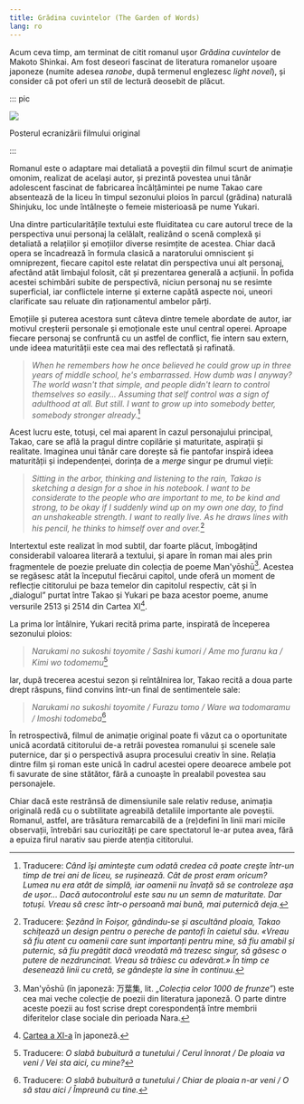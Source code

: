 ```yaml
---
title: Grădina cuvintelor (The Garden of Words)
lang: ro
---
```


Acum ceva timp, am terminat de citit romanul ușor _Grădina cuvintelor_ de Makoto Shinkai.
Am fost deseori fascinat de literatura romanelor ușoare japoneze (numite adesea _ranobe_,
după termenul englezesc _light novel_), și consider că pot oferi un stil de lectură deosebit
de plăcut.

::: pic

![](https://upload.wikimedia.org/wikipedia/en/c/c3/Garden_of_Words_poster.png)

Posterul ecranizării filmului original

:::

Romanul este o adaptare mai detaliată a poveștii din filmul scurt de animație omonim, realizat de
același autor, și prezintă povestea unui tânăr adolescent fascinat de fabricarea încălțămintei pe
nume Takao care absentează de la liceu în timpul sezonului ploios în parcul (grădina) naturală
Shinjuku, loc unde întâlnește o femeie misterioasă pe nume Yukari.

Una dintre particularitățile textului este fluiditatea cu care autorul trece de la perspectiva
unui personaj la celălalt, realizând o scenă complexă și detaliată a relațiilor și emoțiilor
diverse resimțite de acestea. Chiar dacă opera se încadrează în formula clasică a naratorului
omniscient și omniprezent, fiecare capitol este relatat din perspectiva unui alt personaj,
afectând atât limbajul folosit, cât și prezentarea generală a acțiunii. În pofida acestei schimbări
subite de perspectivă, niciun personaj nu se resimte superficial, iar conflictele interne și externe
capătă aspecte noi, uneori clarificate sau reluate din raționamentul ambelor părți.

Emoțiile și puterea acestora sunt câteva dintre temele abordate de autor, iar motivul creșterii personale
și emoționale este unul central operei. Aproape fiecare personaj se confruntă cu un astfel de conflict,
fie intern sau extern, unde ideea maturității este cea mai des reflectată și rafinată.

> <i>When he remembers how he once believed he could grow up in three years of middle school, he's
embarrassed. How dumb was I anyway? The world wasn't that simple, and people didn't learn to control
themselves so easily... Assuming that self control was a sign of adulthood at all. But still. I want
to grow up into somebody better, somebody stronger already.</i>[^takao1]

Acest lucru este, totuși, cel mai aparent în cazul personajului principal, Takao, care se află la
pragul dintre copilărie și maturitate, aspirații și realitate. Imaginea unui tânăr care dorește să
fie pantofar inspiră ideea maturității și independenței, dorința de a _merge_ singur pe drumul vieții:

> <i>Sitting in the arbor, thinking and listening to the rain, Takao is sketching a design for a shoe
in his notebook. I want to be considerate to the people who are important to me, to be kind and strong,
to be okay if I suddenly wind up on my own one day, to find an unshakeable strength. I want to really
live. As he draws lines with his pencil, he thinks to himself over and over.</i>[^takao2]

Intertextul este realizat în mod subtil, dar foarte plăcut, îmbogățind considerabil valoarea literară
a textului, și apare în roman mai ales prin fragmentele de poezie preluate din colecția de poeme
Man'yōshū[^yoshu]. Acestea se regăsesc atât la începutul fiecărui capitol, unde oferă un moment de
reflecție cititorului pe baza temelor din capitolul respectiv, cât și în „dialogul” purtat între
Takao și Yukari pe baza acestor poeme, anume versurile 2513 și 2514 din Cartea XI[^cix].

La prima lor întâlnire, Yukari recită prima parte, inspirată de începerea sezonului ploios:

> _Narukami no sukoshi toyomite / Sashi kumori / Ame mo furanu ka / Kimi wo todomemu_[^p1]

Iar, după trecerea acestui sezon și reîntâlnirea lor, Takao recită a doua parte drept răspuns, fiind
convins într-un final de sentimentele sale:

> _Narukami no sukoshi toyomite / Furazu tomo / Ware wa todomaramu / Imoshi todomeba_[^p2]

În retrospectivă, filmul de animație original poate fi văzut ca o oportunitate
unică acordată cititorului de-a retrăi povestea romanului și scenele sale
puternice, dar și o perspectivă asupra procesului creativ în sine. Relația dintre
film și roman este unică în cadrul acestei opere deoarece ambele pot fi
savurate de sine stătător, fără a cunoaște în prealabil povestea sau personajele.

Chiar dacă este restrânsă de dimensiunile sale relativ reduse, animația originală
redă cu o subtilitate agreabilă detaliile importante ale poveștii. Romanul,
astfel, are trăsătura remarcabilă de a (re)defini în linii mari micile observații,
întrebări sau curiozități pe care spectatorul le-ar putea avea, fără a epuiza
firul narativ sau pierde atenția cititorului.

[^takao1]: Traducere: <i>Când îşi aminteşte cum odată credea că poate creşte într-un timp de trei
ani de liceu, se rușinează. Cât de prost eram oricum? Lumea nu era atât de simplă, iar oamenii nu
învață să se controleze aşa de ușor... Dacă autocontrolul este sau nu un semn de maturitate. Dar
totuși. Vreau să cresc într-o persoană mai bună, mai puternică deja.</i>

[^takao2]: Traducere: <i>Șezând în Foișor, gândindu-se și ascultând ploaia, Takao schițează un design
pentru o pereche de pantofi în caietul său. «Vreau să fiu atent cu oamenii care sunt importanți pentru
mine, să fiu amabil și puternic, să fiu pregătit dacă vreodată mă trezesc singur, să găsesc o putere de
nezdruncinat. Vreau să trăiesc cu adevărat.» În timp ce desenează linii cu cretă, se gândește la sine
în continuu.</i>

[^yoshu]: Man'yōshū (în japoneză: 万葉集, lit. _„Colecția celor 1000 de frunze”_) este cea mai veche colecție
de poezii din literatura japoneză. O parte dintre aceste poezii au fost scrise drept corespondență între
membrii diferitelor clase sociale din perioada Nara.

[^cix]: [Cartea a XI-a](https://jti.lib.virginia.edu/japanese/manyoshu/AnoMany.html) în japoneză.

[^p1]: Traducere: _O slabă bubuitură a tunetului / Cerul înnorat / De ploaia va veni / Vei sta aici, cu mine?_

[^p2]: Traducere: _O slabă bubuitură a tunetului / Chiar de ploaia n-ar veni / O să stau aici / Împreună cu tine._
